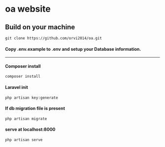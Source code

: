 # oa website
## Build on your machine
`git clone https://github.com/orvi2014/oa.git`

#### Copy .env.example to .env and setup your Database information.
---
#### Composer install
`composer install`

#### Laravel init
`php artisan key:generate`

#### If db migration file is present 
`php artisan migrate`

#### serve at localhost:8000
`php artisan serve`
